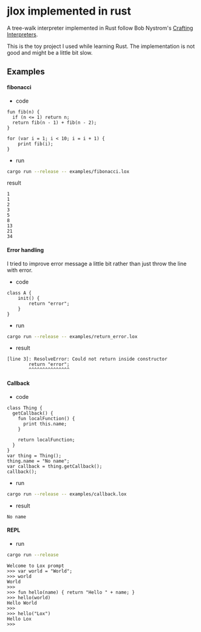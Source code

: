 # jlox implemented in rust

A tree-walk interpreter implemented in Rust follow Bob Nystrom's [Crafting Interpreters](https://www.craftinginterpreters.com/).

This is the toy project I used while learning Rust. The implementation is not good and might be a little bit slow.

## Examples

#### fibonacci
- code
```
fun fib(n) {
  if (n <= 1) return n;
  return fib(n - 1) + fib(n - 2);
}

for (var i = 1; i < 10; i = i + 1) {
    print fib(i);
}
```
- run
```bash
cargo run --release -- examples/fibonacci.lox
```
result
```
1
1
2
3
5
8
13
21
34
```

#### Error handling
I tried to improve error message a little bit rather than just throw the line with error.
- code
```
class A {
    init() {
        return "error";
    }
}
```
- run
```bash
cargo run --release -- examples/return_error.lox
```
- result
```
[line 3]: ResolveError: Could not return inside constructor
        return "error";
        ^^^^^^^^^^^^^^^
```


#### Callback
- code
```
class Thing {
  getCallback() {
    fun localFunction() {
      print this.name;
    }

    return localFunction;
  }
}
var thing = Thing();
thing.name = "No name";
var callback = thing.getCallback();
callback();
```
- run
```bash
cargo run --release -- examples/callback.lox
```
- result
```
No name
```

#### REPL
- run
```bash
cargo run --release
```
```
Welcome to Lox prompt
>>> var world = "World";
>>> world
World
>>>
>>> fun hello(name) { return "Hello " + name; }
>>> hello(world)
Hello World
>>>
>>> hello("Lox")
Hello Lox
>>>
```
